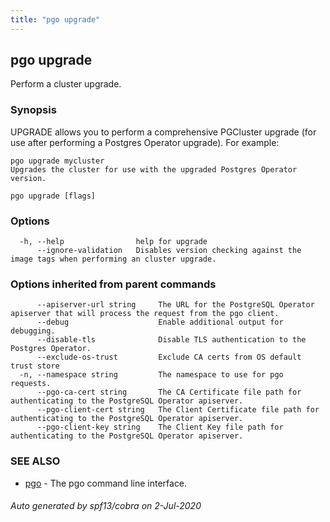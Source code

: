 ```yaml
---
title: "pgo upgrade"
---
```

## pgo upgrade

Perform a cluster upgrade.

### Synopsis

UPGRADE allows you to perform a comprehensive PGCluster upgrade 
	(for use after performing a Postgres Operator upgrade). 
	For example:
	
	pgo upgrade mycluster
	Upgrades the cluster for use with the upgraded Postgres Operator version.

```
pgo upgrade [flags]
```

### Options

```
  -h, --help                help for upgrade
      --ignore-validation   Disables version checking against the image tags when performing an cluster upgrade.
```

### Options inherited from parent commands

```
      --apiserver-url string     The URL for the PostgreSQL Operator apiserver that will process the request from the pgo client.
      --debug                    Enable additional output for debugging.
      --disable-tls              Disable TLS authentication to the Postgres Operator.
      --exclude-os-trust         Exclude CA certs from OS default trust store
  -n, --namespace string         The namespace to use for pgo requests.
      --pgo-ca-cert string       The CA Certificate file path for authenticating to the PostgreSQL Operator apiserver.
      --pgo-client-cert string   The Client Certificate file path for authenticating to the PostgreSQL Operator apiserver.
      --pgo-client-key string    The Client Key file path for authenticating to the PostgreSQL Operator apiserver.
```

### SEE ALSO

* [pgo](/pgo-client/reference/pgo/)	 - The pgo command line interface.

###### Auto generated by spf13/cobra on 2-Jul-2020
